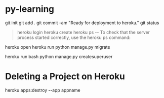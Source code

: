 # py-learning

git init
git add .
git commit -am "Ready for deployment to heroku."
git status

> heroku login
> heroku create
> heroku ps -- To check that the server process started correctly, use the heroku ps command:

heroku open
heroku run python manage.py migrate

heroku run bash
python manage.py createsuperuser



# Deleting a Project on Heroku
heroku apps:destroy --app appname
